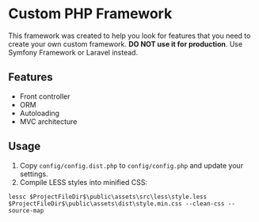 # Custom PHP Framework

This framework was created to help you look for features that you need to
create your own custom framework. **DO NOT use it for production**.
Use Symfony Framework or Laravel instead.

## Features

- Front controller
- ORM
- Autoloading
- MVC architecture

## Usage

1. Copy `config/config.dist.php` to `config/config.php` and update your settings.
2. Compile LESS styles into minified CSS:

```
lessc $ProjectFileDir$\public\assets\src\less\style.less $ProjectFileDir$\public\assets\dist\style.min.css --clean-css --source-map
```
